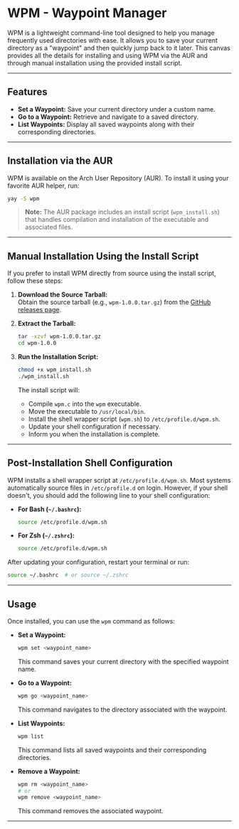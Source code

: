 # WPM - Waypoint Manager

WPM is a lightweight command-line tool designed to help you manage frequently used directories with ease. It allows you to save your current directory as a "waypoint" and then quickly jump back to it later. This canvas provides all the details for installing and using WPM via the AUR and through manual installation using the provided install script.

---

## Features

- **Set a Waypoint:** Save your current directory under a custom name.
- **Go to a Waypoint:** Retrieve and navigate to a saved directory.
- **List Waypoints:** Display all saved waypoints along with their corresponding directories.

---

## Installation via the AUR

WPM is available on the Arch User Repository (AUR). To install it using your favorite AUR helper, run:

```bash
yay -S wpm
```

> **Note:** The AUR package includes an install script (`wpm_install.sh`) that handles compilation and installation of the executable and associated files.

---

## Manual Installation Using the Install Script

If you prefer to install WPM directly from source using the install script, follow these steps:

1. **Download the Source Tarball:**  
   Obtain the source tarball (e.g., `wpm-1.0.0.tar.gz`) from the [GitHub releases page](https://github.com/yourusername/wpm/releases).

2. **Extract the Tarball:**
    ```bash
    tar -xzvf wpm-1.0.0.tar.gz
    cd wpm-1.0.0
    ```

3. **Run the Installation Script:**
    ```bash
    chmod +x wpm_install.sh
    ./wpm_install.sh
    ```
   The install script will:
   - Compile `wpm.c` into the `wpm` executable.
   - Move the executable to `/usr/local/bin`.
   - Install the shell wrapper script (`wpm.sh`) to `/etc/profile.d/wpm.sh`.
   - Update your shell configuration if necessary.
   - Inform you when the installation is complete.

---

## Post-Installation Shell Configuration

WPM installs a shell wrapper script at `/etc/profile.d/wpm.sh`. Most systems automatically source files in `/etc/profile.d` on login. However, if your shell doesn't, you should add the following line to your shell configuration:

- **For Bash (`~/.bashrc`):**
    ```bash
    source /etc/profile.d/wpm.sh
    ```
- **For Zsh (`~/.zshrc`):**
    ```bash
    source /etc/profile.d/wpm.sh
    ```

After updating your configuration, restart your terminal or run:

```bash
source ~/.bashrc  # or source ~/.zshrc
```

---

## Usage

Once installed, you can use the `wpm` command as follows:

- **Set a Waypoint:**
    ```bash
    wpm set <waypoint_name>
    ```
  This command saves your current directory with the specified waypoint name.

- **Go to a Waypoint:**
    ```bash
    wpm go <waypoint_name>
    ```
  This command navigates to the directory associated with the waypoint.

- **List Waypoints:**
    ```bash
    wpm list
    ```
  This command lists all saved waypoints and their corresponding directories.

- **Remove a Waypoint:**
    ```bash
    wpm rm <waypoint_name>
    # or
    wpm remove <waypoint_name>
    ```
  This command removes the associated waypoint.
  
---
